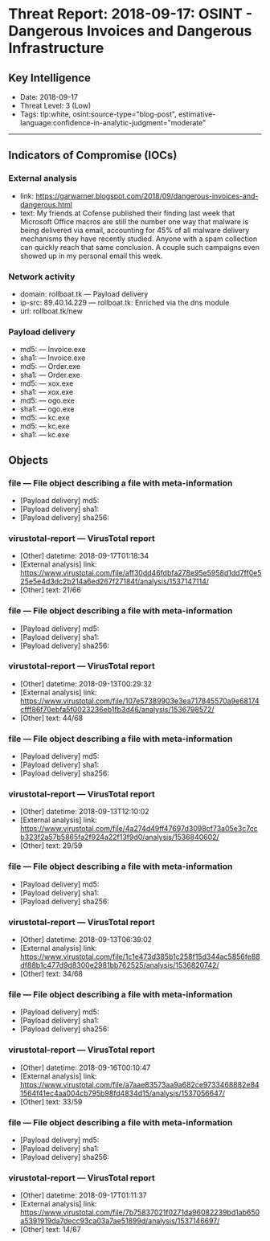 # Threat Report: 2018-09-17: OSINT - Dangerous Invoices and Dangerous Infrastructure


## Key Intelligence
* Date: 2018-09-17
* Threat Level: 3 (Low)
* Tags: tlp:white, osint:source-type="blog-post", estimative-language:confidence-in-analytic-judgment="moderate"

---

## Indicators of Compromise (IOCs)
### External analysis
* link: https://garwarner.blogspot.com/2018/09/dangerous-invoices-and-dangerous.html
* text: My friends at Cofense published their finding last week that Microsoft Office macros are still the number one way that malware is being delivered via email, accounting for 45% of all malware delivery mechanisms they have recently studied.  Anyone with a spam collection can quickly reach that same conclusion.  A couple such campaigns even showed up in my personal email this week.

### Network activity
* domain: rollboat.tk — Payload delivery
* ip-src: 89.40.14.229 — rollboat.tk: Enriched via the dns module
* url: rollboat.tk/new

### Payload delivery
* md5: <md5> — Invoice.exe
* sha1: <sha1> — Invoice.exe
* md5: <md5> — Order.exe
* sha1: <sha1> — Order.exe
* md5: <md5> — xox.exe
* sha1: <sha1> — xox.exe
* md5: <md5> — ogo.exe
* sha1: <sha1> — ogo.exe
* md5: <md5> — kc.exe
* md5: <md5> — kc.exe
* sha1: <sha1> — kc.exe

## Objects
### file — File object describing a file with meta-information
* [Payload delivery] md5: <md5>
* [Payload delivery] sha1: <sha1>
* [Payload delivery] sha256: <sha256>

### virustotal-report — VirusTotal report
* [Other] datetime: 2018-09-17T01:18:34
* [External analysis] link: https://www.virustotal.com/file/aff30dd46fdbfa278e95e5958d1dd7ff0e525e5e4d3dc2b214a6ed267f27184f/analysis/1537147114/
* [Other] text: 21/66

### file — File object describing a file with meta-information
* [Payload delivery] md5: <md5>
* [Payload delivery] sha1: <sha1>
* [Payload delivery] sha256: <sha256>

### virustotal-report — VirusTotal report
* [Other] datetime: 2018-09-13T00:29:32
* [External analysis] link: https://www.virustotal.com/file/107e57389903e3ea717845570a9e68174cfff86f70ebfa5f0023236eb1fb3d46/analysis/1536798572/
* [Other] text: 44/68

### file — File object describing a file with meta-information
* [Payload delivery] md5: <md5>
* [Payload delivery] sha1: <sha1>
* [Payload delivery] sha256: <sha256>

### virustotal-report — VirusTotal report
* [Other] datetime: 2018-09-13T12:10:02
* [External analysis] link: https://www.virustotal.com/file/4a274d49ff47697d3098cf73a05e3c7ccb323f2a57b5865fa2f924a22f13f9d0/analysis/1536840602/
* [Other] text: 29/59

### file — File object describing a file with meta-information
* [Payload delivery] md5: <md5>
* [Payload delivery] sha1: <sha1>
* [Payload delivery] sha256: <sha256>

### virustotal-report — VirusTotal report
* [Other] datetime: 2018-09-13T06:39:02
* [External analysis] link: https://www.virustotal.com/file/1c1e473d385b1c258f15d344ac5856fe88df88b1c477d9d8300e2981bb762525/analysis/1536820742/
* [Other] text: 34/68

### file — File object describing a file with meta-information
* [Payload delivery] md5: <md5>
* [Payload delivery] sha1: <sha1>
* [Payload delivery] sha256: <sha256>

### virustotal-report — VirusTotal report
* [Other] datetime: 2018-09-16T00:10:47
* [External analysis] link: https://www.virustotal.com/file/a7aae83573aa9a682ce9733468882e841564f41ec4aa004cb795b98fd4834d15/analysis/1537056647/
* [Other] text: 33/59

### file — File object describing a file with meta-information
* [Payload delivery] md5: <md5>
* [Payload delivery] sha1: <sha1>
* [Payload delivery] sha256: <sha256>

### virustotal-report — VirusTotal report
* [Other] datetime: 2018-09-17T01:11:37
* [External analysis] link: https://www.virustotal.com/file/7b75837021f0271da96082239bd1ab650a5391919da7decc93ca03a7ae51899d/analysis/1537146697/
* [Other] text: 14/67
